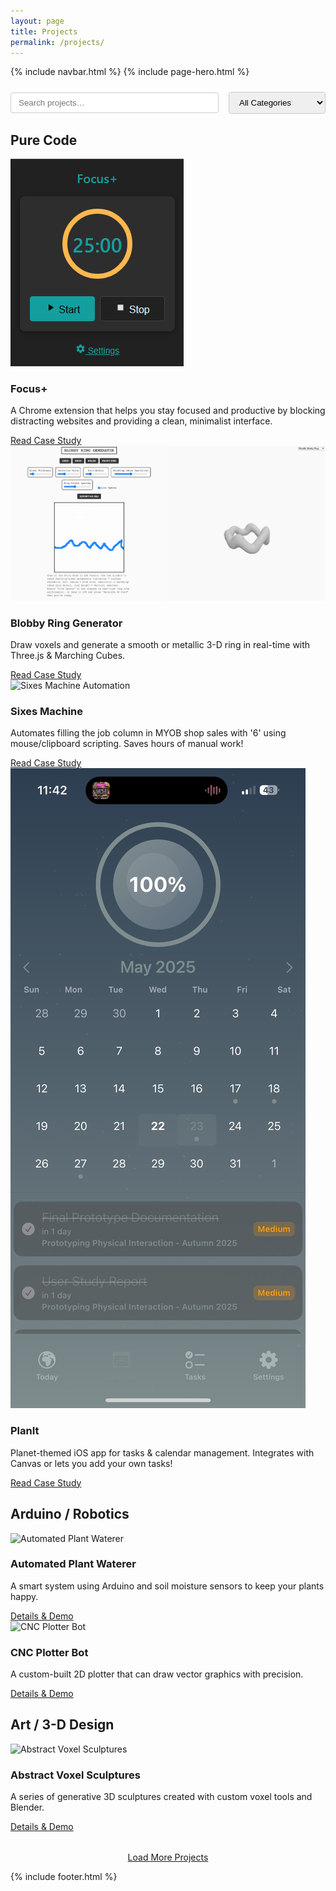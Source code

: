 ```yaml
---
layout: page
title: Projects
permalink: /projects/
---
```


{% include navbar.html %}
{% include page-hero.html %}

<div class="page-content-container">
  <div class="projects-toolbar" style="margin:1.5rem 0; display:flex; flex-wrap:wrap; gap:1rem; align-items:center;">
    <input type="text" id="projectSearch" placeholder="Search projects…" style="flex:1 1 250px; padding:0.5rem 0.75rem; border:1px solid #ccc; border-radius:4px;"/>
    <select id="categoryFilter" style="padding:0.5rem 0.75rem; border:1px solid #ccc; border-radius:4px;">
      <option value="all">All Categories</option>
      <option value="code">Pure Code</option>
      <option value="hardware">Arduino / Robotics</option>
      <option value="art">Art / 3-D Design</option>
    </select>
  </div>

  <h2>Pure Code</h2>
  <div class="projects-list">
    <div class="project-card reveal" data-title="Focus+" data-category="code">
      <img src="/assets/images/focusplushero.png" alt="Focus+ Chrome Extension" class="project-card-image">
      <div class="project-card-content">
        <h3>Focus+</h3>
        <p>A Chrome extension that helps you stay focused and productive by blocking distracting websites and providing a clean, minimalist interface.</p>
        <a href="/projects/focus-plus/" class="btn">Read Case Study</a>
      </div>
    </div>
    <div class="project-card reveal" data-title="Blobby Ring Generator" data-category="code">
      <img src="/assets/images/blobbyringhero.png" alt="Blobby Ring Generator" class="project-card-image">
      <div class="project-card-content">
        <h3>Blobby Ring Generator</h3>
        <p>Draw voxels and generate a smooth or metallic 3-D ring in real-time with Three.js &amp; Marching Cubes.</p>
        <a href="/projects/blobby-ring-generator/" class="btn">Read Case Study</a>
      </div>
    </div>
    <div class="project-card reveal" data-title="Sixes Machine" data-category="code">
      <img src="/assets/images/sixes-placeholder.png" alt="Sixes Machine Automation" class="project-card-image">
      <div class="project-card-content">
        <h3>Sixes Machine</h3>
        <p>Automates filling the job column in MYOB shop sales with '6' using mouse/clipboard scripting. Saves hours of manual work!</p>
        <a href="/projects/sixes-machine/" class="btn">Read Case Study</a>
      </div>
    </div>
    <div class="project-card reveal" data-title="PlanIt" data-category="code">
      <img src="/assets/images/PlanIt1.png" alt="PlanIt iOS App" class="project-card-image">
      <div class="project-card-content">
        <h3>PlanIt</h3>
        <p>Planet-themed iOS app for tasks & calendar management. Integrates with Canvas or lets you add your own tasks!</p>
        <a href="/projects/planit/" class="btn">Read Case Study</a>
      </div>
    </div>
  </div>

  <h2>Arduino / Robotics</h2>
  <div class="projects-list">
    <div class="project-card reveal" data-title="Automated Plant Waterer" data-category="hardware">
      <img src="https://picsum.photos/seed/plantbot/600/400" alt="Automated Plant Waterer" class="project-card-image">
      <div class="project-card-content">
        <h3>Automated Plant Waterer</h3>
        <p>A smart system using Arduino and soil moisture sensors to keep your plants happy.</p>
        <a href="#" class="btn">Details &amp; Demo</a>
      </div>
    </div>
    <div class="project-card reveal" data-title="CNC Plotter Bot" data-category="hardware">
      <img src="https://picsum.photos/seed/plotterbot/600/400" alt="CNC Plotter Bot" class="project-card-image">
      <div class="project-card-content">
        <h3>CNC Plotter Bot</h3>
        <p>A custom-built 2D plotter that can draw vector graphics with precision.</p>
        <a href="#" class="btn">Details &amp; Demo</a>
      </div>
    </div>
  </div>

  <h2>Art / 3-D Design</h2>
  <div class="projects-list">
    <div class="project-card reveal" data-title="Abstract Voxel Sculptures" data-category="art">
      <img src="https://picsum.photos/seed/voxelart/600/400" alt="Abstract Voxel Sculptures" class="project-card-image">
      <div class="project-card-content">
        <h3>Abstract Voxel Sculptures</h3>
        <p>A series of generative 3D sculptures created with custom voxel tools and Blender.</p>
        <a href="#" class="btn">Details &amp; Demo</a>
      </div>
    </div>
  </div>

  <p style="text-align:center;margin-top:2rem;"><a href="#" class="btn btn-secondary" id="loadMoreBtn">Load More Projects</a></p>
</div>

<script src="/assets/js/project-filter.js" defer></script>
<script src="{{ '/assets/js/nav-scroll.js' | relative_url }}" defer></script>
<script src="/assets/js/scroll-reveal.js" defer></script>
<script src="/assets/js/dark-mode.js" defer></script>

{% include footer.html %}
